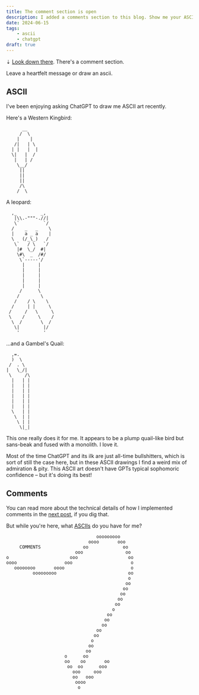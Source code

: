 ```yaml
---
title: The comment section is open
description: I added a comments section to this blog. Show me your ASCII art.
date: 2024-06-15
tags:
    - ascii
    - chatgpt
draft: true
---
```


⇣ [Look down there](#comments-section). There's a comment section.

Leave a heartfelt message or draw an ascii.

## ASCII

I've been enjoying asking ChatGPT to draw me ASCII art recently.

Here's a Western Kingbird:

```
      __
     /  \
    |    |
   /|   | \
  | |   |  |
  \|   |  /
   |   | /
    \__/
     ||
     ||
     ||
     /\
    /  \
```

A leopard:

```
  ,_         _,
   |\\.-"""-.//|
   \`         `/
  /    _   _    \
  |    a _ a    |
  \   (/_\_)   /
   \`   / \   `/
    |#  \_/  #|
    \#\  _  /#/
     \`-----'/
      |     |
      |     |
      |     |
      |     |
      |     |
     /      \
    /        \
   /    / \    \
  /     | |     \
 /     /   \     \
 \    /     \    /
  \  /       \  /
   \|         |/
    '         '

```

...and a Gambel's Quail:

```
  ,=.
  )  \
 /  . \
|   \_/|
 \     /\
  |   | |
  |   | |
  |   | |
  |   | |
  |   | |
  |   | |
  \   | |
   \  | |
    \ | |
     \|_|
```

This one really does it for me. It appears to be a plump quail-like bird but sans-beak and fused with a monolith. I love it.

Most of the time ChatGPT and its ilk are just all-time bullshitters, which is sort of still the case here, but in these ASCII drawings I find a weird mix of admiration & pity. This ASCII art doesn't have GPTs typical sophomoric confidence – but it's doing its best!

## Comments

You can read more about the technical details of how I implemented comments in the [next post](/blog/2024-06-comments-2), if you dig that.

But while you're here, what [ASCIIs](https://asciiflow.com) do you have for me?

```
                                  ooooooooo
                               oooo       ooo
     COMMENTS                oo             oo
                          ooo                oo
o                       ooo                   oo
oooo                  ooo                      o
   oooooooo       oooo                         o
          ooooooooo                           oo
                                              o
                                             oo
                                            oo
                                           oo
                                          oo
                                         oo
                                        o
                                      oo
                                     oo
                                    oo
                                  oo
                                 oo
                                o
                               oo
                              oo
                      o      oo
                      oo    oo       oo
                       oo  oo      ooo
                         ooo     ooo
                         oo   ooo
                          oooo
                           o
```
